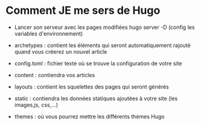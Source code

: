 # Comment JE me sers de Hugo

* Lancer son serveur avec les pages modifiées hugo server -D (config les variables d'environnement)


* archetypes : contient les éléments qui seront automatiquement rajouté quand vous créerez un nouvel article
* config.toml : fichier texte où se trouve la configuration de votre site
* content : contiendra vos articles
* layouts : contient les squelettes des pages qui seront générés
* static : contiendra les données statiques ajoutées à votre site (les images,js, css,…)
* themes : où vous pourrez mettre les différents thèmes Hugo
